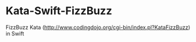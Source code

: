 # Kata-Swift-FizzBuzz
FizzBuzz Kata (http://www.codingdojo.org/cgi-bin/index.pl?KataFizzBuzz) in Swift

